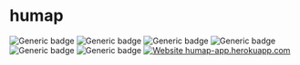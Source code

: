 # humap
![Generic badge](https://img.shields.io/badge/version-1.69-brightgreen.svg)
![Generic badge](https://img.shields.io/badge/optimised-0%-red.svg)
![Generic badge](https://img.shields.io/badge/built%20with-love-important.svg)
![Generic badge](https://img.shields.io/badge/built%20by-code%20babes-ff69b4.svg)
![Generic badge](https://img.shields.io/badge/ctrl+c-ctrl+v-blue.svg)
![Generic badge](https://img.shields.io/badge/designed%20in-ms%20paint-blueviolet.svg)
[![Website humap-app.herokuapp.com](https://img.shields.io/website-up-down-green-red/https/humap-app.herokuapp.com.svg)](https://humap-app.herokuapp.com/)
<br/>